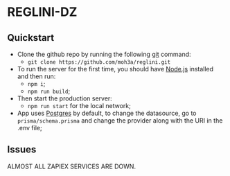 # REGLINI-DZ

## Quickstart

- Clone the github repo by running the following [git](https://git-scm.com/downloads) command:
  - `git clone https://github.com/moh3a/reglini.git`
- To run the server for the first time, you should have [Node.js](https://nodejs.org/en/) installed and then run:
  - `npm i`;
  - `npm run build`;
- Then start the production server:
  - `npm run start` for the local network;
- App uses [Postgres](https://www.postgresql.org/download/) by default, to change the datasource, go to `prisma/schema.prisma` and change the provider along with the URI in the .env file;

## Issues

ALMOST ALL ZAPIEX SERVICES ARE DOWN.
